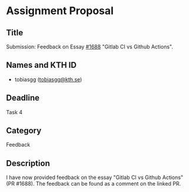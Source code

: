 # Assignment Proposal

## Title

Submission: Feedback on Essay [#1688](https://github.com/KTH/devops-course/pull/1688)
"Gitlab CI vs Github Actions".

## Names and KTH ID

- tobiasgg (tobiasgg@kth.se)

## Deadline

Task 4

## Category

Feedback

## Description
I have now provided feedback on the essay "Gitlab CI vs Github Actions" (PR #1688). The feedback can be found as a comment on the linked PR.